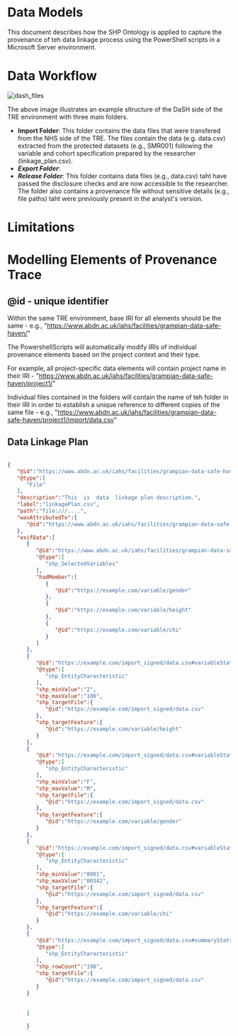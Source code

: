 # Data Models 

This document describes how the SHP Ontology is applied to capture the provenance of teh data linkage process using the PowerShell scripts in a Microsoft Server environment. 

# Data Workflow 

![dash_files](https://github.com/TRE-Provenance/TRE-Provenance.github.io/assets/4025828/964fc1ad-df40-4e89-b5ef-1aaf5bbe9856)

The above image illustrates an example sltructure of the DaSH side of the TRE environment with three main folders. 

* **Import Folder**: This folder contains the data files that were transfered from the NHS side of the TRE. The files contain the data (e.g. data.csv) extracted from the protected datasets (e.g., SMR001) following the variable and cohort specification prepared by the researcher (linkage_plan.csv).
* ***Export Folder***:
* ***Release Folder***: This folder contains data files (e.g., data.csv) taht have passed the disclosure checks and are now accessible to the researcher. The folder also contains a provenance file without sensitive details (e.g., file paths) taht were previously present in the analyst's version. 


# Limitations

# Modelling Elements of Provenance Trace

## @id - unique identifier

Within the same TRE environment, base IRI for all elements should be the same - e.g., "https://www.abdn.ac.uk/iahs/facilities/grampian-data-safe-haven/"

The PowershellScripts will automatically modify IRIs of individual provenance elements based on the project context and their type. 

For example, all project-specific data elements will contain project name in their IRI  - "https://www.abdn.ac.uk/iahs/facilities/grampian-data-safe-haven/project1/"

Individual files contained in the folders will contain the name of teh folder in their IRI in order to establish a unique reference to different copies of the same file - e.g., "https://www.abdn.ac.uk/iahs/facilities/grampian-data-safe-haven/project1/import/data.csv"

## Data Linkage Plan 

```JSON

{
   "@id":"https://www.abdn.ac.uk/iahs/facilities/grampian-data-safe-haven/project1/linkagePlan.csv",
   "@type":[
      "File"
   ],
   "description":"This  is  data  linkage plan description.",
   "label":"linkagePlan.csv",
   "path":"file:///....",
   "wasAttributedTo":{
      "@id":"https://www.abdn.ac.uk/iahs/facilities/grampian-data-safe-haven/staff/username1"
   },
   "exifData":[
      {
         "@id":"https://www.abdn.ac.uk/iahs/facilities/grampian-data-safe-haven/project1/linkagePlan.csv#selectedVariables",
         "@type":[
            "shp_SelectedVariables"
         ],
         "hadMember":[
            {
               "@id":"https://example.com/variable/gender"
            },
            {
               "@id":"https://example.com/variable/height"
            },
            {
               "@id":"https://example.com/variable/chi"
            }
         ]
      },
      {
         "@id":"https://example.com/import_signed/data.csv#variableStats1",
         "@type":[
            "shp_EntityCharacteristic"
         ],
         "shp_minValue":"2",
         "shp_maxValue":"100",
         "shp_targetFile":{
            "@id":"https://example.com/import_signed/data.csv"
         },
         "shp_targetFeature":{
            "@id":"https://example.com/variable/height"
         }
      },
      {
         "@id":"https://example.com/import_signed/data.csv#variableStats2",
         "@type":[
            "shp_EntityCharacteristic"
         ],
         "shp_minValue":"F",
         "shp_maxValue":"M",
         "shp_targetFile":{
            "@id":"https://example.com/import_signed/data.csv"
         },
         "shp_targetFeature":{
            "@id":"https://example.com/variable/gender"
         }
      },
      {
         "@id":"https://example.com/import_signed/data.csv#variableStats3",
         "@type":[
            "shp_EntityCharacteristic"
         ],
         "shp_minValue":"0001",
         "shp_maxValue":"00342",
         "shp_targetFile":{
            "@id":"https://example.com/import_signed/data.csv"
         },
         "shp_targetFeature":{
            "@id":"https://example.com/variable/chi"
         }
      },
      {
         "@id":"https://example.com/import_signed/data.csv#summaryStats",
         "@type":[
            "shp_EntityCharacteristic"
         ],
         "shp_rowCount":"198",
         "shp_targetFile":{
            "@id":"https://example.com/import_signed/data.csv"
         }
      }
	  
	  
	  ]
	  
	  }
	  

```
